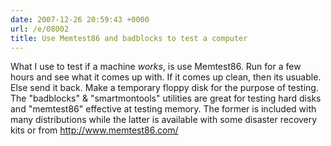 ```yaml
---
date: 2007-12-26 20:59:43 +0000
url: /e/08002
title: Use Memtest86 and badblocks to test a computer
---
```


What I use to test if a machine *works*, is use Memtest86. Run for a few hours and see what it comes up with. If it comes up clean, then its usuable. Else send it back.
Make a temporary floppy disk for the purpose of testing.
The "badblocks" & "smartmontools" utilities are great for testing hard disks and "memtest86"
effective at testing memory. The former is included with many distributions
while the latter is available with some disaster recovery                                                                                                kits or from http://www.memtest86.com/
